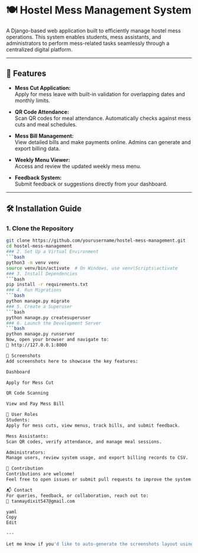 # 🍽️ Hostel Mess Management System

A Django-based web application built to efficiently manage hostel mess operations. This system enables students, mess assistants, and administrators to perform mess-related tasks seamlessly through a centralized digital platform.

---

## 🚀 Features

- **Mess Cut Application:**  
  Apply for mess leave with built-in validation for overlapping dates and monthly limits.

- **QR Code Attendance:**  
  Scan QR codes for meal attendance. Automatically checks against mess cuts and meal schedules.

- **Mess Bill Management:**  
  View detailed bills and make payments online. Admins can generate and export billing data.

- **Weekly Menu Viewer:**  
  Access and review the updated weekly mess menu.

- **Feedback System:**  
  Submit feedback or suggestions directly from your dashboard.

---

## 🛠️ Installation Guide

### 1. Clone the Repository
```bash
git clone https://github.com/yourusername/hostel-mess-management.git
cd hostel-mess-management
### 2. Set Up a Virtual Environment
```bash
python3 -m venv venv
source venv/bin/activate  # On Windows, use venv\Scripts\activate
### 3. Install Dependencies
```bash
pip install -r requirements.txt
### 4. Run Migrations
```bash
python manage.py migrate
### 5. Create a Superuser
```bash
python manage.py createsuperuser
### 6. Launch the Development Server
```bash
python manage.py runserver
Now, open your browser and navigate to:
📍 http://127.0.0.1:8000

📸 Screenshots
Add screenshots here to showcase the key features:

Dashboard

Apply for Mess Cut

QR Code Scanning

View and Pay Mess Bill

👥 User Roles
Students:
Apply for mess cuts, view menus, track bills, and submit feedback.

Mess Assistants:
Scan QR codes, verify attendance, and manage meal sessions.

Administrators:
Manage users, review system usage, and export billing records to CSV.

🤝 Contribution
Contributions are welcome!
Feel free to open issues or submit pull requests to improve the system.

📬 Contact
For queries, feedback, or collaboration, reach out to:
📧 tanmaydixit547@gmail.com

yaml
Copy
Edit

---

Let me know if you'd like to auto-generate the screenshots layout using placeholders 
